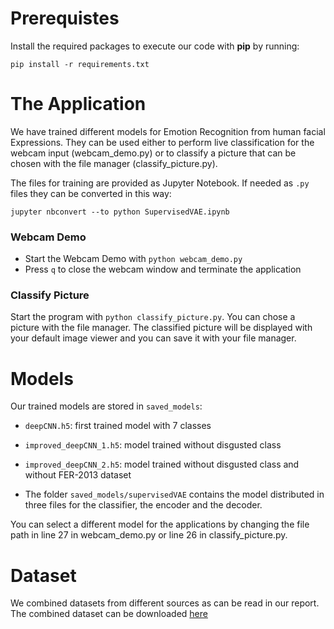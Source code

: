 # Prerequistes

Install the required packages to execute our code with **pip** by running:

```
pip install -r requirements.txt
```

# The Application
We have trained different models for Emotion Recognition from human facial Expressions. They can be used either to perform live classification for the webcam input (webcam_demo.py) or to classify a picture that can be chosen with the file manager (classify_picture.py). 

The files for training are provided as Jupyter Notebook. If needed as ```.py``` files they can be converted in this way: 
```
jupyter nbconvert --to python SupervisedVAE.ipynb
```


### Webcam Demo
- Start the Webcam Demo with ```python webcam_demo.py```
- Press ```q``` to close the webcam window and terminate the application
### Classify Picture 
Start the program with ```python classify_picture.py```. You can chose a picture with the file manager. The classified picture will be displayed with your default image viewer and you can save it with your file manager.

# Models
Our trained models are stored in ```saved_models```:

- ```deepCNN.h5```: first trained model with 7 classes
- ```improved_deepCNN_1.h5```: model trained without disgusted class
- ```improved_deepCNN_2.h5```: model trained without disgusted class and without FER-2013 dataset

- The folder ```saved_models/supervisedVAE``` contains the model distributed in three files for the classifier, the encoder and the decoder.

You can select a different model for the applications by changing the file path in line 27 in webcam_demo.py or line 26 in classify_picture.py.

# Dataset
We combined datasets from different sources as can be read in our report. The combined dataset can be downloaded [here](https://mega.nz/file/o8UjGQ7B#GrddeqOsvk4MDAB_cPTIyviKc1THHiV8f5t281SNg2Q)